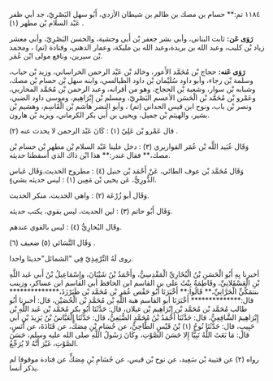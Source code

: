 ١١٨٤ تم:** حسام بن مصك بن ظالم بن شيطان الأزدي، أَبُو سهل البَصْرِيّ، جد أبي ظفر عَبْد السلام بْن مطهر (١) .

**رَوَى عَن:** ثابت البناني، وأبي بشر جعفر بْن أَبي وحشية، والحسن البَصْرِيّ، وأبي معشر زياد بْن كليب، وعبد الله بن بريدة،وعبد الله بن مليكة، وعمار الدهني، وقتادة (تم) ، ومحمد بْن سيرين، ونافع مولى ابْن عُمَر.

**رَوَى عَنه:** حجاج بْن مُحَمَّد الأَعور، وخالد بْن عَبْد الرحمن الخراساني، وزيد بْن حباب، وسلمة بْن رجاء، وأبو داود سُلَيْمان بْن داود الطيالسي، وابنه سهل بْن حسام بْن مصك، وشبابه بْن سوار، وشعبة بْن الحجاج، وهو من أقرانه، وعبد الرحمن بْن مُحَمَّد المحاربي، وعَمْرو بْن مُحَمَّد بْن الْحَسَن الأعسم البَصْرِيّ، ومسلم بْن إِبْرَاهِيم، وموسى داود الضبي، ونصر بْن باب، ونوح ابن قيس الحداني (تم) ، وأبو النضر هاشم بْن الْقَاسِم، وهشيم بْن بشير، والهيثم بْن جميل، ويحيى بن أَبي بكر الكرماني، ويزيد بْن هارون.

قال عَمْرو بْن عَلِيّ (١) : كَانَ عَبْد الرحمن لا يحدث عنه (٢) .

وَقَال عُبَيد اللَّه بْن عُمَر القواريري (٣) : دخل علينا عَبْد السلام بْن مطهر بْن حسام بْن مصك،** فقال غندر:** هذا ابْن ذاك الذي أسقطنا حديثه.

وَقَال مُحَمَّد بْن عوف الطائي، عَنْ أَحْمَد بْن حنبل (٤) : مطروح الحديث.وَقَال عَباس الدُّورِيُّ، عَن يحيى بْن مَعِين (١) : ليس حديثه بشيءٍ.

وَقَال أبو زُرْعَة (٢) : واهي الحديث، منكر الحديث.

وَقَال أَبُو حاتم (٣) : لين الحديث، ليس بقوي، يكتب حديثه.

وقَال البُخارِيُّ (٤) : ليس بالقوي عندهم.

وَقَال النَّسَائي (٥) ضعيف (٦) .

روى لَهُ التِّرْمِذِيّ فِي "الشمائل"حديثا واحدا.

أخبرنا بِهِ أَبُو الْحَسَنِ بْنُ الْبُخَارِيِّ الْمَقْدِسِيُّ، وأَحْمَدُ بْنُ شَيْبَانَ، وإِسْمَاعِيلُ بْنُ أَبي عَبد اللَّهِ بْنِ الْعَسْقَلانِيِّ، وفَاطِمَةُ بِنْتُ علي بن القاسم ابن الحافظ أبي القاسم ابن عساكر، وزينب بنتمَكِّيٍّ الْحَرَّانِيِّ،** قَالُوا:** أَخْبَرَنَا أَبُو حَفْص عُمَر بْن مُحَمَّد بْن طَبَرْزَذَ،************** قال:************** أَخْبَرَنَا أبو القاسم هبة اللَّهِ بْن مُحَمَّد بْن الْحُصَيْن، قال: أخبرنا أَبُو طالب مُحَمَّد بْن مُحَمَّد بْن إِبْرَاهِيم بْن غيلان، قال: حَدَّثَنَا أَبُو بكر مُحَمَّد بْن عَبد اللَّهِ بْن إِبْرَاهِيمَ الشَّافِعِيُّ، قال: حَدَّثَنَا أَحْمَدُ بْنُ مُحَمَّدٍ الضُّبَعِيُّ، قال: حَدَّثَنَا الْعَبَّاسُ بْنُ يَزِيدَ بْنِ أَبي حَبِيبٍ، قال: حَدَّثَنَا نُوحُ (١) بْنُ قَيْسٍ الطَّاحِيُّ، عن حُسَامِ بْنِ مِصَكٍّ، عن قَتَادَةَ، عن أَنَسٍ، قال: مَا بَعَثَ اللَّهُ نَبِيًّا إِلا حَسَنَ الصَّوْتِ، وكَانَ رَسُولُ اللَّهِ صلى الله عليه وسلم، حَسَنَ الصَّوْتِ، غَيْرَ أَنَّهُ لا يُرَجِّعُ.

رواه (٢) عن قتيبة بْن سَعِيد، عن نوح بْن قيس، عن حُسَامِ بْنِ مِصَكٍّ عن قتادة موقوفا لم يذكر أنسا.